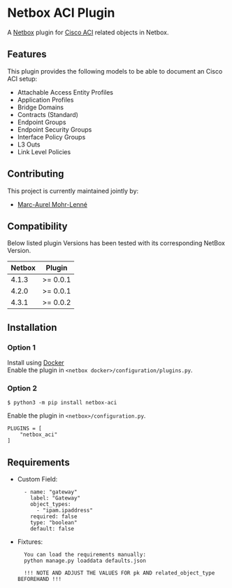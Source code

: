 # Netbox ACI Plugin
A [Netbox](https://github.com/netbox-community/netbox) plugin for [Cisco ACI](https://www.cisco.com/site/de/de/products/networking/cloud-networking/application-centric-infrastructure/index.html) related objects in Netbox.

## Features

This plugin provides the following models to be able to document an Cisco ACI setup:

- Attachable Access Entity Profiles
- Application Profiles
- Bridge Domains
- Contracts (Standard)
- Endpoint Groups
- Endpoint Security Groups
- Interface Policy Groups
- L3 Outs
- Link Level Policies

## Contributing

This project is currently maintained jointly by:

- [Marc-Aurel Mohr-Lenné](https://github.com/bechtle-bms)

## Compatibility

Below listed plugin Versions has been tested with its corresponding NetBox Version.

|Netbox       |Plugin     |
|-------------|-----------|
| 4.1.3       | >= 0.0.1  |
| 4.2.0       | >= 0.0.1  |
| 4.3.1       | >= 0.0.2  |

## Installation

### Option 1
Install using [Docker](https://github.com/netbox-community/netbox-docker/wiki/Using-Netbox-Plugins)<br>
Enable the plugin in `<netbox docker>/configuration/plugins.py`.

### Option 2
```
$ python3 -m pip install netbox-aci
```
Enable the plugin in `<netbox>/configuration.py`.

```
PLUGINS = [
    "netbox_aci"
]
```

## Requirements

* Custom Field:

        - name: "gateway"
          label: "Gateway"
          object_types:
            - "ipam.ipaddress"
          required: false
          type: "boolean"
          default: false

* Fixtures:

        You can load the requirements manually:
        python manage.py loaddata defaults.json

        !!! NOTE AND ADJUST THE VALUES FOR pk AND related_object_type BEFOREHAND !!!
